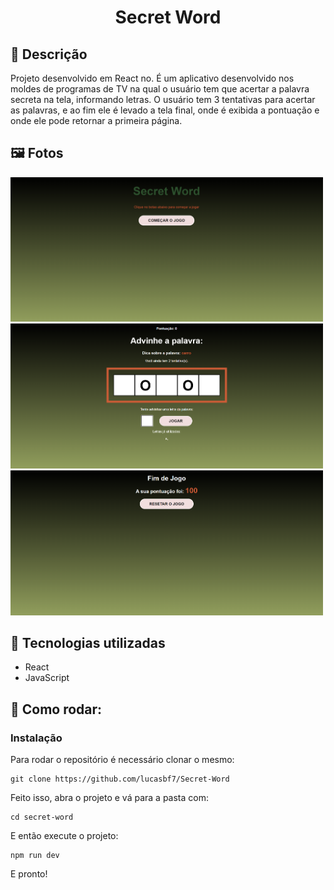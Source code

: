 <h1 align="center">Secret Word</h1>

## :memo: Descrição
Projeto desenvolvido em React no. É um aplicativo desenvolvido nos moldes de programas de TV na qual o usuário tem que acertar a palavra secreta na tela, informando letras. O usuário tem 3 tentativas para acertar as palavras, e ao fim ele é levado a tela final, onde é exibida a pontuação e onde ele pode retornar a primeira página.

## :framed_picture: Fotos
<div display="flex">
    <img src="./src/assets/firstpage.png" width="500px" h="500px">
    <img src="./src/assets/guessing.png" width="500px" h="500px">
    <img src="./src/assets/endgame.png" width="500px" h="500px">
</div>

## :wrench: Tecnologias utilizadas
* React
* JavaScript

## :rocket: Como rodar:

### Instalação

Para rodar o repositório é necessário clonar o mesmo:
```
git clone https://github.com/lucasbf7/Secret-Word
```
Feito isso, abra o projeto e vá para a pasta com:
```
cd secret-word
```
E então execute o projeto:
```
npm run dev
```

E pronto!